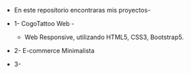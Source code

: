 - En este repositorio encontraras mis proyectos-

- 1- CogoTattoo Web -
    - Web Responsive, utilizando HTML5, CSS3, Bootstrap5.

- 2- E-commerce Minimalista

- 3- 